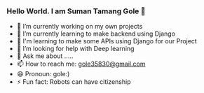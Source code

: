 ### Hello World. I am Suman Tamang Gole 👋

- 🔭 I’m currently working on my own projects
- 🌱 I’m currently learning to make backend using Django
- 🤔 I'm learning to make some APIs using Django for our Project
- 🤔 I’m looking for help with Deep learning
- 💬 Ask me about .....
- 📫 How to reach me: gole35830@gmail.com
- 😄 Pronoun: gole:)
- ⚡ Fun fact: Robots can have citizenship




